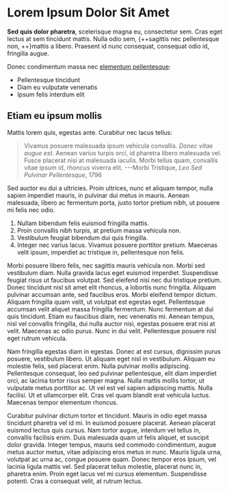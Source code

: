 # Lorem Ipsum Dolor Sit Amet

__Sed quis dolor pharetra__, scelerisque magna eu, consectetur sem. Cras eget lectus at sem tincidunt mattis. Nulla odio sem, {++sagittis nec pellentesque non, ++}mattis a libero. Praesent id nunc consequat, consequat odio id, fringilla augue.

Donec condimentum massa nec [elementum pellentesque][placerat]:

- Pellentesque tincidunt
- Diam eu vulputate venenatis
- Ipsum felis interdum elit

[placerat]: http://www.quefelis.com/venenatis/a/dictum

## Etiam eu ipsum mollis

Mattis lorem quis, egestas ante. Curabitur nec lacus tellus:

> Vivamus posuere malesuada ipsum vehicula convallis. _Donec vitae augue est_. Aenean varius turpis orci, id pharetra libero malesuada vel. Fusce placerat nisi at malesuada iaculis. Morbi tellus quam, convallis vitae ipsum id, rhoncus viverra elit.
> ---Morbi Tristique, _Leo Sed Pulvinar Pellentesque_, 1796

Sed auctor eu dui a ultricies. Proin ultrices, nunc et aliquam tempor, nulla sapien imperdiet mauris, in pulvinar dui metus in mauris. Aenean malesuada, libero ac fermentum porta, justo tortor pretium nibh, ut posuere mi felis nec odio.

1. Nullam bibendum felis euismod fringilla mattis.
2. Proin convallis nibh turpis, at pretium massa vehicula non.
3. Vestibulum feugiat bibendum dui quis fringilla.
4. Integer nec varius lacus.
Vivamus posuere porttitor pretium. Maecenas velit ipsum, imperdiet ac tristique in, pellentesque non felis.

Morbi posuere libero felis, nec sagittis mauris vehicula non. Morbi sed vestibulum diam. Nulla gravida lacus eget euismod imperdiet. Suspendisse feugiat risus ut faucibus volutpat. Sed eleifend nisi nec dui tristique pretium. Donec tincidunt nisl sit amet elit rhoncus, a lobortis nunc fringilla. Aliquam pulvinar accumsan ante, sed faucibus eros. Morbi eleifend tempor dictum. Aliquam fringilla quam velit, ut volutpat est egestas eget. Pellentesque accumsan velit aliquet massa fringilla fermentum. Nunc fermentum at dui quis tincidunt. Etiam eu faucibus diam, nec venenatis mi. Aenean tempus, nisl vel convallis fringilla, dui nulla auctor nisi, egestas posuere erat nisi at velit. Maecenas ac odio purus. Nunc in dui velit. Pellentesque posuere nisl eget rutrum vehicula.

Nam fringilla egestas diam in egestas. Donec at est cursus, dignissim purus posuere, vestibulum libero. Ut aliquam eget nisl in vestibulum. Aliquam eu molestie felis, sed placerat enim. Nulla pulvinar mollis adipiscing. Pellentesque consequat, leo sed pulvinar pellentesque, elit diam imperdiet orci, ac lacinia tortor risus semper magna. Nulla mattis mollis tortor, ut vulputate metus porttitor ac. Ut vel est vel sapien adipiscing mattis. Nulla facilisi. Ut et ullamcorper elit. Cras vel quam blandit erat vehicula luctus. Maecenas tempor elementum rhoncus.

Curabitur pulvinar dictum tortor et tincidunt. Mauris in odio eget massa tincidunt pharetra vel id mi. In euismod posuere placerat. Aenean placerat euismod lectus quis cursus. Nam tortor augue, interdum vel tellus in, convallis facilisis enim. Duis malesuada quam ut felis aliquet, et suscipit dolor gravida. Integer tempus, mauris sed commodo condimentum, augue metus auctor metus, vitae adipiscing eros metus in nunc. Mauris ligula urna, volutpat ac urna ac, congue posuere quam. Donec tempor eros ipsum, vel lacinia ligula mattis vel. Sed placerat tellus molestie, placerat nunc in, pharetra enim. Proin eget lacus vel mi cursus elementum. Suspendisse potenti. Cras a consequat velit, at rutrum lectus.